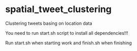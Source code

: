 # spatial_tweet_clustering
Clustering tweets basing on location data

You need to run start.sh script to install all dependencies!!!

Run start.sh when starting work and finish.sh when finishing

